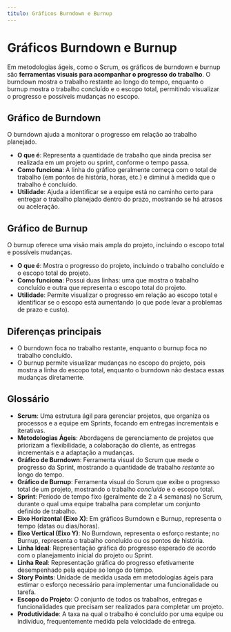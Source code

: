 ```yaml
---
titulo: Gráficos Burndown e Burnup
---
```


# Gráficos Burndown e Burnup

Em metodologias ágeis, como o Scrum, os gráficos de burndown e burnup são **ferramentas visuais para acompanhar o progresso do trabalho**. O burndown mostra o trabalho restante ao longo do tempo, enquanto o burnup mostra o trabalho concluído e o escopo total, permitindo visualizar o progresso e possíveis mudanças no escopo.

## Gráfico de Burndown

O burndown ajuda a monitorar o progresso em relação ao trabalho planejado.

- **O que é**: Representa a quantidade de trabalho que ainda precisa ser realizada em um projeto ou sprint, conforme o tempo passa.
- **Como funciona**: A linha do gráfico geralmente começa com o total de trabalho (em pontos de história, horas, etc.) e diminui à medida que o trabalho é concluído.
- **Utilidade**: Ajuda a identificar se a equipe está no caminho certo para entregar o trabalho planejado dentro do prazo, mostrando se há atrasos ou aceleração.

## Gráfico de Burnup

O burnup oferece uma visão mais ampla do projeto, incluindo o escopo total e possíveis mudanças.

- **O que é**: Mostra o progresso do projeto, incluindo o trabalho concluído e o escopo total do projeto.
- **Como funciona**: Possui duas linhas: uma que mostra o trabalho concluído e outra que representa o escopo total do projeto.
- **Utilidade**: Permite visualizar o progresso em relação ao escopo total e identificar se o escopo está aumentando (o que pode levar a problemas de prazo e custo).

## Diferenças principais

- O burndown foca no trabalho restante, enquanto o burnup foca no trabalho concluído.
- O burnup permite visualizar mudanças no escopo do projeto, pois mostra a linha do escopo total, enquanto o burndown não destaca essas mudanças diretamente.

## Glossário

- **Scrum**: Uma estrutura ágil para gerenciar projetos, que organiza os processos e a equipe em Sprints, focando em entregas incrementais e iterativas.
- **Metodologias Ágeis**: Abordagens de gerenciamento de projetos que priorizam a flexibilidade, a colaboração do cliente, as entregas incrementais e a adaptação a mudanças.
- **Gráfico de Burndown**: Ferramenta visual do Scrum que mede o progresso da Sprint, mostrando a quantidade de trabalho _restante_ ao longo do tempo.
- **Gráfico de Burnup**: Ferramenta visual do Scrum que exibe o progresso total de um projeto, mostrando o trabalho _concluído_ e o escopo total.
- **Sprint**: Período de tempo fixo (geralmente de 2 a 4 semanas) no Scrum, durante o qual uma equipe trabalha para completar um conjunto definido de trabalho.
- **Eixo Horizontal (Eixo X)**: Em gráficos Burndown e Burnup, representa o tempo (datas ou dias/horas).
- **Eixo Vertical (Eixo Y)**: No Burndown, representa o esforço restante; no Burnup, representa o trabalho concluído ou os pontos de história.
- **Linha Ideal**: Representação gráfica do progresso esperado de acordo com o planejamento inicial do projeto ou Sprint.
- **Linha Real**: Representação gráfica do progresso efetivamente desempenhado pela equipe ao longo do tempo.
- **Story Points**: Unidade de medida usada em metodologias ágeis para estimar o esforço necessário para implementar uma funcionalidade ou tarefa.
- **Escopo do Projeto**: O conjunto de todos os trabalhos, entregas e funcionalidades que precisam ser realizados para completar um projeto.
- **Produtividade**: A taxa na qual o trabalho é concluído por uma equipe ou indivíduo, frequentemente medida pela velocidade de entrega.
